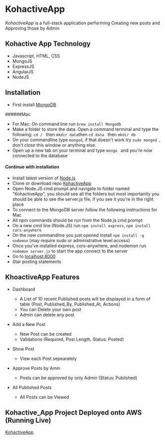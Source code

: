 # KohactiveApp

_KohactiveApp_  is a full-stack application performing Creating new posts and Approving those by Admin

 Kohactive App Technology
 ---------------------------
  * Javascript, HTML, CSS
  * MongoJS
  * ExpressJS
  * AngularJS
  * NodeJS
  
  Installation
  ------------------
  * First install [MongoDB](https://www.mongodb.com/download-center)
  
  ######Mac
  * For Mac: On command line run `brew install Mongodb` 
  * Make a folder to store the data. Open a command terminal and type the following: `cd / ` then `mkdir data`then `cd data ` then `mkdir db`
  * On your commandline type `mongod`, if that doesn't work try `sudo mongod `, don't close this window or anything else.     
  * Open up a new tab on your terminal and type `mongo ` and you're now connected to the database
  
  #### Continue with installation
  * Install latest version of [Node.js](https://nodejs.org/en/download/current/)
  * Clone or download repo [KohactiveApp](https://github.com/natanisaitejasswini/KohactiveApp)
  * Open Node.JS cmd prompt and navigate to folder named "KohactiveApp", you should see all the folders but most importantly you should be able to see the server.js file, if you see it you're in the right place
  * To connect to the MongoDB server follow the following instructions for Mac
  * All npm commands should be run from the Node.js cmd prompt
  * On a new cmd line (Node.JS) run `npm install express`, `npm install cors-anywhere`
  * On the new commandline you just opened install `npm install -g nodemon`  (may require sudo or administrative level access)
  * Once you've installed express, cors-anywhere, and nodemon run `nodemon server.js` to start the app connect to the server
  * Go to [localhost:8000](http://localhost:8000/)
  * Star posting statements
 
  KhoactiveApp Features
  ------------------
 
 * Dashboard
   - A List of 10 recent Published posts will be displayed in a form of table (Post, Published_By, Published_At, Actions)
   - You can Delete your own post
   - Admin can delete any post
 
 * Add a New Post
    - New Post can be created
    - Validations (Required, Post Length, Status: Posted)
  
 * Show Post
   - View each Post sepearately
   
 * Approve Posts by Amin
   - Posts can be approved by only Admin (Status: Published)
   
 * All Published Posts
   - All Posts can be Viewed
   
  Kohactive_App Project Deployed onto  AWS (Running Live)
 ----------------------------------------------------
  [KohactiveApp](http://34.208.111.115/#/index)

  
